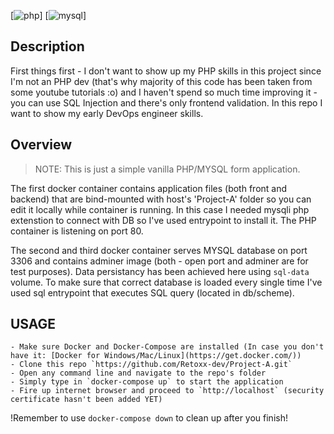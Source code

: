 [![php](https://img.shields.io/badge/PHP-7.4-yellow)]     [![mysql](https://img.shields.io/badge/MYSQL-8.0-yellow)]  

##  Description
First things first - I don't want to show up my PHP skills in this project since I'm not an PHP dev (that's why majority of this code has been taken from some youtube tutorials :o) and I haven't spend so much time improving it - you can use SQL Injection and there's only frontend validation. In this repo I want to show my early DevOps engineer skills.

## Overview
> NOTE: This is just a simple vanilla PHP/MYSQL form application.


The first docker container contains application files (both front and backend) that are bind-mounted with host's 'Project-A' folder so you can edit it locally while container is running. In this case I needed mysqli php extenstion to connect with DB so I've used entrypoint to install it. The PHP container is listening on port 80.

The second and third docker container serves MYSQL database on port 3306 and contains adminer image (both - open port and adminer are for test purposes). Data persistancy has been achieved here using `sql-data` volume. To make sure that correct database is loaded every single time I've used sql entrypoint that executes SQL query (located in db/scheme).

## USAGE
    - Make sure Docker and Docker-Compose are installed (In case you don't have it: [Docker for Windows/Mac/Linux](https://get.docker.com/))
    - Clone this repo `https://github.com/Retoxx-dev/Project-A.git`
    - Open any command line and navigate to the repo's folder
    - Simply type in `docker-compose up` to start the application
    - Fire up internet browser and proceed to `http://localhost` (security certificate hasn't been added YET)
    
!Remember to use `docker-compose down` to clean up after you finish!